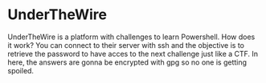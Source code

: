 # UnderTheWire

UnderTheWire is a platform with challenges to learn Powershell. How does it work? You can connect to their server with ssh and the objective is to retrieve the password to have acces to the next challenge just like a CTF. In here, the answers are gonna be encrypted with gpg so no one is getting spoiled.
